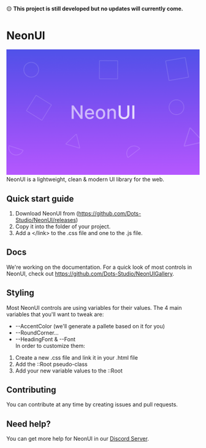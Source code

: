 🟡  **This project is still developed but no updates will currently come.**

# NeonUI
![Illustration](ReadMe/Header.png)
NeonUI is a lightweight, clean & modern UI library for the web.
## Quick start guide
1. Download NeonUI from (https://github.com/Dots-Studio/NeonUI/releases)
2. Copy it into the folder of your project.
3. Add a &lt;/link&gt; to the .css file and one to the .js file.
## Docs
We're working on the documentation. For a quick look of most controls in NeonUI, check out https://github.com/Dots-Studio/NeonUIGallery.
## Styling
Most NeonUI controls are using variables for their values.
The 4 main variables that you'll want to tweak are:
- --AccentColor (we'll generate a pallete based on it for you)
- --RoundCorner...
- --HeadingFont & --Font  
In order to customize them:
1. Create a new .css file and link it in your .html file
2. Add the ::Root pseudo-class
3. Add your new variable values to the ::Root
## Contributing
You can contribute at any time by creating issues and pull requests.
## Need help?
You can get more help for NeonUI in our [Discord Server](https://discord.gg/ayD26c9vT9).
